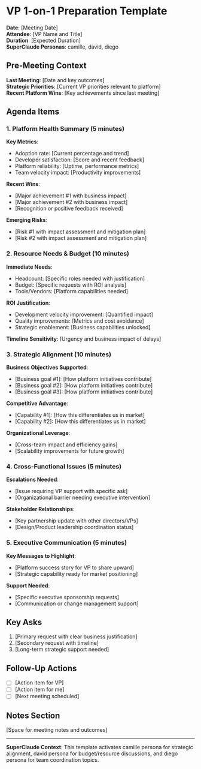 # VP 1-on-1 Preparation Template

**Date**: [Meeting Date]  
**Attendee**: [VP Name and Title]  
**Duration**: [Expected Duration]  
**SuperClaude Personas**: camille, david, diego

## Pre-Meeting Context

**Last Meeting**: [Date and key outcomes]  
**Strategic Priorities**: [Current VP priorities relevant to platform]  
**Recent Platform Wins**: [Key achievements since last meeting]

## Agenda Items

### 1. Platform Health Summary (5 minutes)
**Key Metrics**:
- Adoption rate: [Current percentage and trend]
- Developer satisfaction: [Score and recent feedback]
- Platform reliability: [Uptime, performance metrics]
- Team velocity impact: [Productivity improvements]

**Recent Wins**:
- [Major achievement #1 with business impact]
- [Major achievement #2 with business impact]
- [Recognition or positive feedback received]

**Emerging Risks**:
- [Risk #1 with impact assessment and mitigation plan]
- [Risk #2 with impact assessment and mitigation plan]

### 2. Resource Needs & Budget (10 minutes)
**Immediate Needs**:
- Headcount: [Specific roles needed with justification]
- Budget: [Specific requests with ROI analysis]
- Tools/Vendors: [Platform capabilities needed]

**ROI Justification**:
- Development velocity improvement: [Quantified impact]
- Quality improvements: [Metrics and cost avoidance]
- Strategic enablement: [Business capabilities unlocked]

**Timeline Sensitivity**: [Urgency and business impact of delays]

### 3. Strategic Alignment (10 minutes)
**Business Objectives Supported**:
- [Business goal #1]: [How platform initiatives contribute]
- [Business goal #2]: [How platform initiatives contribute]
- [Business goal #3]: [How platform initiatives contribute]

**Competitive Advantage**:
- [Capability #1]: [How this differentiates us in market]
- [Capability #2]: [How this differentiates us in market]

**Organizational Leverage**:
- [Cross-team impact and efficiency gains]
- [Scalability improvements for future growth]

### 4. Cross-Functional Issues (5 minutes)
**Escalations Needed**:
- [Issue requiring VP support with specific ask]
- [Organizational barrier needing executive intervention]

**Stakeholder Relationships**:
- [Key partnership update with other directors/VPs]
- [Design/Product leadership coordination status]

### 5. Executive Communication (5 minutes)
**Key Messages to Highlight**:
- [Platform success story for VP to share upward]
- [Strategic capability ready for market positioning]

**Support Needed**:
- [Specific executive sponsorship requests]
- [Communication or change management support]

## Key Asks
1. [Primary request with clear business justification]
2. [Secondary request with timeline]
3. [Long-term strategic support needed]

## Follow-Up Actions
- [ ] [Action item for VP]
- [ ] [Action item for me]
- [ ] [Next meeting scheduled]

## Notes Section
[Space for meeting notes and outcomes]

---

**SuperClaude Context**: This template activates camille persona for strategic alignment, david persona for budget/resource discussions, and diego persona for team coordination topics.
